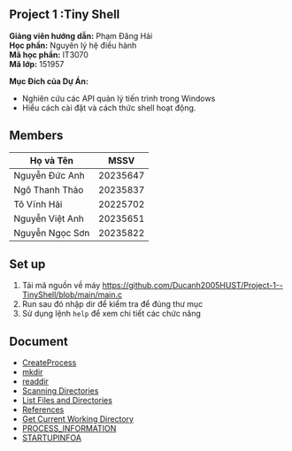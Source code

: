 ## Project 1 :Tiny Shell

**Giảng viên hướng dẫn:** Phạm Đăng Hải  
**Học phần:** Nguyên lý hệ điều hành  
**Mã học phần:** IT3070  
**Mã lớp:** 151957

**Mục Đích của Dự Án:**  
- Nghiên cứu các API quản lý tiến trình trong Windows
- Hiểu cách cài đặt và cách thức shell hoạt động.


## Members

| Họ và Tên      | MSSV     |
| --------------- | -------- |
| Nguyễn Đức Anh | 20235647 |
| Ngô Thanh Thảo   | 20235837 |
| Tô Vĩnh Hải | 20225702 |
| Nguyễn Việt Anh | 20235651 |
| Nguyễn Ngọc Sơn | 20235822 |

## Set up

1. Tải mã nguồn về máy
https://github.com/Ducanh2005HUST/Project-1--TinyShell/blob/main/main.c
2. Run sau đó nhập dir để kiểm tra để đúng thư mục
3. Sử dụng lệnh `help` để xem chi tiết các chức năng

## Document

- [CreateProcess](https://learn.microsoft.com/en-us/windows/win32/procthread/creating-processes)
- [mkdir](https://www.includehelp.com/c-programs/create-a-directory-using-mkdir-function.aspx#:~:text=Syntax%3A,%2C%20or%20-1%20on%20failure)
- [readdir](https://pubs.opengroup.org/onlinepubs/7990989775/xsh/readdir.html)
- [Scanning Directories](https://eslinuxprogramming.blogspot.com/2015/05/scanning-directories.html)
- [List Files and Directories](https://www.geeksforgeeks.org/c-program-list-files-sub-directories-directory/)
- [References](https://phantrung.files.wordpress.com/2017/01/bt-hdh-tuan-2.pdf)
- [Get Current Working Directory](https://learn.microsoft.com/en-us/cpp/c-runtime-library/reference/getcwd-wgetcwd?view=msvc-170)
- [PROCESS_INFORMATION](https://learn.microsoft.com/en-us/windows/win32/api/processthreadsapi/ns-processthreadsapi-process_information#syntax)
- [STARTUPINFOA](https://learn.microsoft.com/en-us/windows/win32/api/processthreadsapi/ns-processthreadsapi-startupinfoa)

